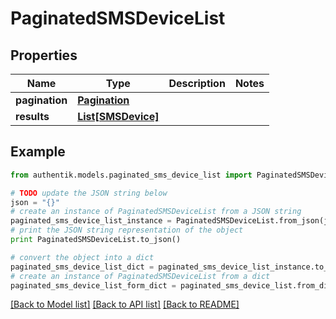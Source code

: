 # PaginatedSMSDeviceList


## Properties
Name | Type | Description | Notes
------------ | ------------- | ------------- | -------------
**pagination** | [**Pagination**](Pagination.md) |  | 
**results** | [**List[SMSDevice]**](SMSDevice.md) |  | 

## Example

```python
from authentik.models.paginated_sms_device_list import PaginatedSMSDeviceList

# TODO update the JSON string below
json = "{}"
# create an instance of PaginatedSMSDeviceList from a JSON string
paginated_sms_device_list_instance = PaginatedSMSDeviceList.from_json(json)
# print the JSON string representation of the object
print PaginatedSMSDeviceList.to_json()

# convert the object into a dict
paginated_sms_device_list_dict = paginated_sms_device_list_instance.to_dict()
# create an instance of PaginatedSMSDeviceList from a dict
paginated_sms_device_list_form_dict = paginated_sms_device_list.from_dict(paginated_sms_device_list_dict)
```
[[Back to Model list]](../README.md#documentation-for-models) [[Back to API list]](../README.md#documentation-for-api-endpoints) [[Back to README]](../README.md)


